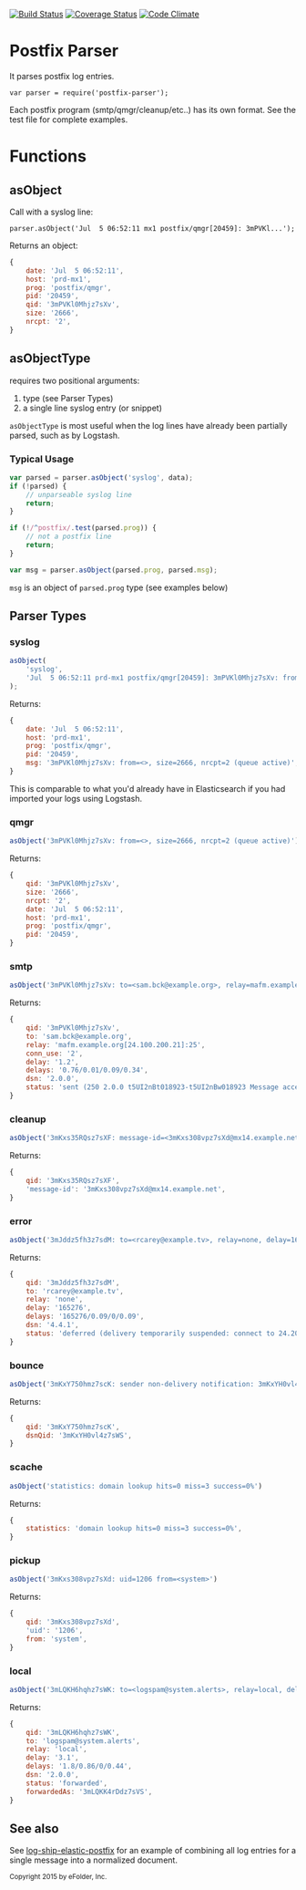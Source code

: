 [![Build Status][ci-img]][ci-url]
[![Coverage Status][cov-img]][cov-url]
[![Code Climate][clim-img]][clim-url]

# Postfix Parser

It parses postfix log entries.

    var parser = require('postfix-parser');

Each postfix program (smtp/qmgr/cleanup/etc..) has its own format. See the test file for complete examples.

# Functions

## asObject

Call with a syslog line:

    parser.asObject('Jul  5 06:52:11 mx1 postfix/qmgr[20459]: 3mPVKl...');

Returns an object:

````js
{
    date: 'Jul  5 06:52:11',
    host: 'prd-mx1',
    prog: 'postfix/qmgr',
    pid: '20459',
    qid: '3mPVKl0Mhjz7sXv',
    size: '2666',
    nrcpt: '2',
}
````

## asObjectType

requires two positional arguments:

1. type (see Parser Types)
2. a single line syslog entry (or snippet)

`asObjectType` is most useful when the log lines have already been partially parsed, such as by Logstash.

### Typical Usage

````js
var parsed = parser.asObject('syslog', data);
if (!parsed) {
    // unparseable syslog line
    return;
}

if (!/^postfix/.test(parsed.prog)) {
    // not a postfix line
    return;
}

var msg = parser.asObject(parsed.prog, parsed.msg);
````

`msg` is an object of `parsed.prog` type (see examples below)


## Parser Types

### syslog

````js
asObject(
    'syslog',
    'Jul  5 06:52:11 prd-mx1 postfix/qmgr[20459]: 3mPVKl0Mhjz7sXv: from=<>, size=2666, nrcpt=2 (queue active)'
);
````

Returns:

````js    
{
    date: 'Jul  5 06:52:11',
    host: 'prd-mx1',
    prog: 'postfix/qmgr',
    pid: '20459',
    msg: '3mPVKl0Mhjz7sXv: from=<>, size=2666, nrcpt=2 (queue active)',
}
````

This is comparable to what you'd already have in Elasticsearch if you had imported your logs using Logstash. 

### qmgr

````js
asObject('3mPVKl0Mhjz7sXv: from=<>, size=2666, nrcpt=2 (queue active)');
````

Returns:

````js
{
    qid: '3mPVKl0Mhjz7sXv',
    size: '2666',
    nrcpt: '2',
    date: 'Jul  5 06:52:11',
    host: 'prd-mx1',
    prog: 'postfix/qmgr',
    pid: '20459',            
}
````

### smtp

````js
asObject('3mPVKl0Mhjz7sXv: to=<sam.bck@example.org>, relay=mafm.example.org[24.100.200.21]:25, conn_use=2, delay=1.2, delays=0.76/0.01/0.09/0.34, dsn=2.0.0, status=sent (250 2.0.0 t5UI2nBt018923-t5UI2nBw018923 Message accepted for delivery)');
````

Returns:

````js
{
    qid: '3mPVKl0Mhjz7sXv',
    to: 'sam.bck@example.org',
    relay: 'mafm.example.org[24.100.200.21]:25',
    conn_use: '2',
    delay: '1.2',
    delays: '0.76/0.01/0.09/0.34',
    dsn: '2.0.0',
    status: 'sent (250 2.0.0 t5UI2nBt018923-t5UI2nBw018923 Message accepted for delivery)',
}
````

### cleanup

````js
asObject('3mKxs35RQsz7sXF: message-id=<3mKxs308vpz7sXd@mx14.example.net>');
````

Returns:

````js
{
    qid: '3mKxs35RQsz7sXF',
    'message-id': '3mKxs308vpz7sXd@mx14.example.net',
}
````

### error

````js
asObject('3mJddz5fh3z7sdM: to=<rcarey@example.tv>, relay=none, delay=165276, delays=165276/0.09/0/0.09, dsn=4.4.1, status=deferred (delivery temporarily suspended: connect to 24.200.177.247[24.200.177.247]:25: Connection timed out)')
````

Returns:

````js
{
    qid: '3mJddz5fh3z7sdM',
    to: 'rcarey@example.tv',
    relay: 'none',
    delay: '165276',
    delays: '165276/0.09/0/0.09',
    dsn: '4.4.1',
    status: 'deferred (delivery temporarily suspended: connect to 24.200.177.247[24.200.177.247]:25: Connection timed out)',
}
````

### bounce

````js
asObject('3mKxY750hmz7scK: sender non-delivery notification: 3mKxYH0vl4z7sWS')
````

Returns:

````js
{
    qid: '3mKxY750hmz7scK',
    dsnQid: '3mKxYH0vl4z7sWS',
}
````

### scache

````js
asObject('statistics: domain lookup hits=0 miss=3 success=0%')
````

Returns:

````js
{
    statistics: 'domain lookup hits=0 miss=3 success=0%',
}
````

### pickup

````js
asObject('3mKxs308vpz7sXd: uid=1206 from=<system>')
````

Returns:

````js
{
    qid: '3mKxs308vpz7sXd',
    'uid': '1206',
    from: 'system',
}
````

### local

````js
asObject('3mLQKH6hqhz7sWK: to=<logspam@system.alerts>, relay=local, delay=3.1, delays=1.8/0.86/0/0.44, dsn=2.0.0, status=sent (forwarded as 3mLQKK4rDdz7sVS)')
````

Returns:

````js
{
    qid: '3mLQKH6hqhz7sWK',
    to: 'logspam@system.alerts',
    relay: 'local',
    delay: '3.1',
    delays: '1.8/0.86/0/0.44',
    dsn: '2.0.0',
    status: 'forwarded',
    forwardedAs: '3mLQKK4rDdz7sVS',
}
````


## See also

See [log-ship-elastic-postfix](https://github.com/DoubleCheck/log-ship-elastic-postfix) for an example of combining all log entries for a single message into a normalized document.


<sub>Copyright 2015 by eFolder, Inc.</sub>

[ci-img]: https://travis-ci.org/DoubleCheck/postfix-parser.svg
[ci-url]: https://travis-ci.org/DoubleCheck/postfix-parser
[cov-img]: https://coveralls.io/repos/DoubleCheck/postfix-parser/badge.svg
[cov-url]: https://coveralls.io/github/DoubleCheck/postfix-parser
[clim-img]: https://codeclimate.com/github/DoubleCheck/postfix-parser/badges/gpa.svg
[clim-url]: https://codeclimate.com/github/DoubleCheck/postfix-parser
